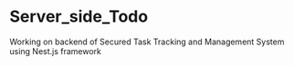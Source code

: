# Server_side_Todo
Working on backend of Secured Task Tracking and Management System using Nest.js framework
